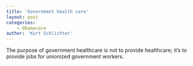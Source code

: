 ```yaml
---
title: 'Government health care'
layout: post
categories:
    - Obamacare
author: 'Kurt Schlichter'
---
```


The purpose of government healthcare is not to provide healthcare; it’s to provide jobs for unionized government workers.